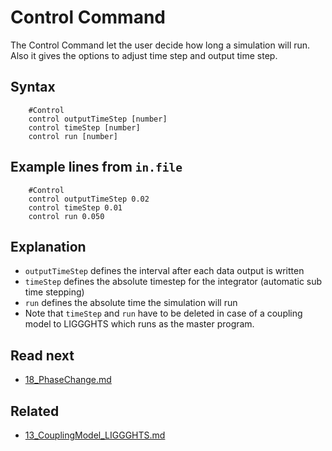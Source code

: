 Control Command
======================

The Control Command let the user decide how long a simulation will run. Also it gives the options to adjust time step and output time step.


Syntax
-------------------

````
    #Control
    control outputTimeStep [number]
    control timeStep [number]
    control run [number]
````

Example lines from `in.file`
-----------------------------

````
    #Control
    control outputTimeStep 0.02
    control timeStep 0.01
    control run 0.050
```` 

 Explanation
----------------
- `outputTimeStep` defines the interval after each data output is written
- `timeStep` defines the absolute timestep for the integrator (automatic sub time stepping)
- `run` defines the absolute time the simulation will run
- Note that `timeStep` and `run` have to be deleted in case of a coupling model to LIGGGHTS which runs as the master program. 

Read next
-----------
 - [18_PhaseChange.md](18_PhaseChange.md)


Related
----------
 - [13_CouplingModel_LIGGGHTS.md](13_CouplingModel_LIGGGHTS.md)


